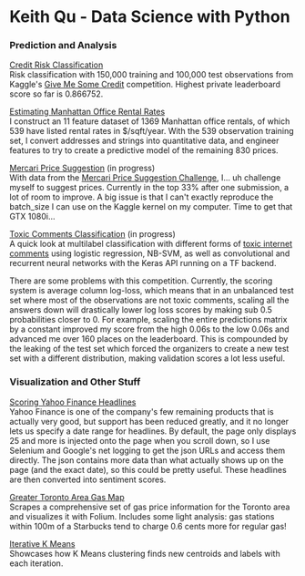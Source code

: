 # Keith Qu - Data Science with Python

### Prediction and Analysis

<a href="http://nbviewer.jupyter.org/github/keithqu/dsp/blob/master/credit%20risk/Credit%20Risk%20Predictions.ipynb">Credit Risk Classification</a><br>
Risk classification with 150,000 training and 100,000 test observations from Kaggle's <a href="https://www.kaggle.com/c/GiveMeSomeCredit">Give Me Some Credit</a> competition. Highest private leaderboard score so far is 0.866752.

<a href="http://nbviewer.jupyter.org/github/keithqu/dsp/blob/master/manhattanofficelease/Manhattan%20Office%20Real%20Estate.ipynb">Estimating Manhattan Office Rental Rates</a><br>
I construct an 11 feature dataset of 1369 Manhattan office rentals, of which 539 have listed rental rates in $/sqft/year. With the 539 observation training set, I convert addresses and strings into quantitative data, and engineer features to try to create a predictive model of the remaining 830 prices.

<a href="http://nbviewer.jupyter.org/github/keithqu/dsp/blob/master/mercariprice/Price%20Suggestions.ipynb">Mercari Price Suggestion</a> (in progress) <br>
With data from the <a href="https://www.kaggle.com/c/mercari-price-suggestion-challenge">Mercari Price Suggestion Challenge</a>, I... uh challenge myself to suggest prices. Currently in the top 33% after one submission, a lot of room to improve. A big issue is that I can't exactly reproduce the batch_size I can use on the Kaggle kernel on my computer. Time to get that GTX 1080i...

<a href="http://nbviewer.jupyter.org/github/keithqu/dsp/blob/master/toxiccomments/Toxic%20Comments%20Classification.ipynb">Toxic Comments Classification</a> (in progress)<br>
A quick look at multilabel classification with different forms of <a href="https://www.kaggle.com/c/jigsaw-toxic-comment-classification-challenge">toxic internet comments</a> using logistic regression, NB-SVM, as well as convolutional and recurrent neural networks with the Keras API running on a TF backend.

There are some problems with this competition. Currently, the scoring system is average column log-loss, which means that in an unbalanced test set where most of the observations are not toxic comments, scaling all the answers down will drastically lower log loss scores by making sub 0.5 probabilities closer to 0. For example, scaling the entire predictions matrix by a constant improved my score from the high 0.06s to the low 0.06s and advanced me over 160 places on the leaderboard. This is compounded by the leaking of the test set which forced the organizers to create a new test set with a different distribution, making validation scores a lot less useful.

### Visualization and Other Stuff

<a href="http://nbviewer.jupyter.org/github/keithqu/dsp/blob/master/yfsent/Yahoo%20Finance%20Headlines.ipynb">Scoring Yahoo Finance Headlines</a><br>
Yahoo Finance is one of the company's few remaining products that is actually very good, but support has been reduced greatly, and it no longer lets us specify a date range for headlines. By default, the page only displays 25 and more is injected onto the page when you scroll down, so I use Selenium and Google's net logging to get the json URLs and access them directly. The json contains more data than what actually shows up on the page (and the exact date), so this could be pretty useful. These headlines are then converted into sentiment scores.

<a href="http://nbviewer.jupyter.org/github/keithqu/dsp/blob/master/gasprices/gas%20prices.ipynb">Greater Toronto Area Gas Map</a><br>
Scrapes a comprehensive set of gas price information for the Toronto area and visualizes it with Folium. Includes some light analysis: gas stations within 100m of a Starbucks tend to charge 0.6 cents more for regular gas!

<a href="http://nbviewer.jupyter.org/github/keithqu/illustrative/blob/master/K%20Means%20Iteration.ipynb">Iterative K Means</a><br>Showcases how K Means clustering finds new centroids and labels with each iteration.
